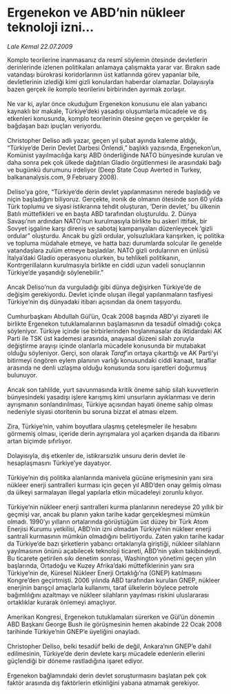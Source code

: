 # Ergenekon ve ABD’nin nükleer teknoloji izni...

*Lale Kemal 22.07.2009*

<div class="taraf_structure_2col_1zq">
<div class="margen_n">



 <p>Komplo teorilerine inanmasanız da resmî söylemin ötesinde devletlerin derinlerinde izlenen politikaları anlamaya çalışmakta yarar var. Bırakın sade vatandaşı bürokrasi koridorlarının üst katlarında görev yapanlar bile, devletlerinin izlediği kimi gizli konulardan haberdar olamazlar. Dolayısıyla bazen gerçek ile komplo teorilerini birbirinden ayırmak zorlaşır. <br/><br/>Ne var ki, aylar önce okuduğum Ergenekon konusunu ele alan yabancı kaynaklı bir makale, Türkiye’deki yasadışı oluşumlarla mücadele ve dış etkenleri konusunda, komplo teorilerinin ötesine geçen ve gerçekler ile bağdaşan bazı ipuçları veriyordu. <br/><br/>Christopher Deliso adlı yazar, geçen yıl şubat ayında kaleme aldığı, “Türkiye’de Derin Devlet Darbesi Önlendi,” başlıklı yazısında, Ergenekon’un, Komünist yayılmacılığa karşı ABD önderliğinde NATO bünyesinde kurulan ve daha sonra pek çok ülkede dağıtılan Gladio örgütlenmesi ile arasındaki bağı ve bugünkü durumunu irdeliyor (Deep State Coup Averted in Turkey, balkananalysis.com, 9 February 2008). <br/><br/>Deliso’ya göre, “Türkiye’de derin devlet yapılanmasının nerede başladığı ve niçin başladığını biliyoruz. Gerçekte, ironik de olmanın ötesinde son 60 yılda Türk toplumu ve siyasi istikrarına tehdit oluşturan, ‘Derin devlet,’ bu ülkenin Batılı müttefikleri ve en başta ABD tarafından oluşturuldu. 2. Dünya Savaşı’nın ardından NATO’nun kurulmasıyla birlikte bu askerî ittifak, bir Sovyet işgaline karşı direniş ve sabotaj kampanyaları düzenleyecek ‘gizli ordular” oluşturdu. Ancak bu gizli ordular, yolsuzluklara karışırken, iç politika ve topluma müdahale etmeye, ve hatta bazı durumlarda solcular ile genelde vatandaşlara zulüm etmeye başladılar. NATO gizli ordularının en ünlüsü İtalya’daki Gladio operasyonu olurken, bu tehlikeli politikanın, Kontrgerillaların kurulmasıyla birlikte en ciddi uzun vadeli sonuçlarının Türkiye’de yaşandığı söylenebilir.” <br/><br/>Ancak Deliso’nun da vurguladığı gibi dünya değişirken Türkiye’de de değişim gerekiyordu. Devlet içinde oluşan illegal yapılanmaların tasfiyesi Türkiye’nin dış dünyadaki itibarı açısından da önem taşıyordu. <br/><br/>Cumhurbaşkanı Abdullah Gül’ün, Ocak 2008 başında ABD’yi ziyareti ile birlikte Ergenekon tutuklamalarının başlamasının da tesadüf olmadığı çokça söyleniyor. Türkiye içinde ise birbirlerinden hoşlanmasalar da iktidardaki AK Parti ile TSK üst kademesi arasında, anayasal düzeni silah zoruyla değiştirme arayışı içinde olanlarla mücadele konusunda bir mutabakat olduğu söyleniyor. Gerçi, son olarak <i>Taraf</i>’ın ortaya çıkarttığı ve AK Parti’yi bitirmeyi öngören eylem planının varlığı konusundaki ciddi kanaat, taraflar arasında ne denli uzlaşma olduğu konusunda soru işaretleri doğurmuş bulunuyor. <br/><br/>Ancak son tahlilde, yurt savunmasında kritik öneme sahip silah kuvvetlerin bünyesindeki yasadışı işlere karışmış kimi unsurların ayıklanması ve derin ayrışmanın sonlandırılması, Türkiye açısından hayati öneme sahip olması nedeniyle siyasi otoritenin bu soruna bizzat el atması elzem. <br/><br/>Zira, Türkiye’nin, vahim boyutlara ulaşmış çeteleşmeler ile hesabını görmemiş olması, içeride derin ayrışmalara yol açarken dışarıda da itibarını artan biçimde sıfırlıyor. <br/><br/>Dolayısıyla, dış etkenler de, istikrarsızlık unsuru derin devlet ile hesaplaşmasını Türkiye’ye dayatıyor. <br/><br/>Türkiye’nin dış politika alanlarında manivela gücüne erişmesinin yanı sıra nükleer enerji santralleri kurması için geçen yıl ABD’den onay gelmiş olması da ülkeyi sarmalayan illegal yapılarla etkin mücadeleyi zorunlu kılıyor. <br/><br/>Türkiye’nin nükleer enerji santralleri kurma planlarının neredeyse 20 yıllık bir geçmişi var, ancak bu planın yakın tarihe kadar gerçekleşmesi mümkün olmadı. 1990’yı yılların ortalarında görüştüğüm üst düzey bir Türk Atom Enerjisi Kurumu yetkilisi, ABD’nin izni olmadan Türkiye’nin nükleer enerji santrali kurmasının mümkün olmadığını belirtiyordu. Zaten yakın tarihe kadar da Türkiye’de bazı şirketlerin yabancı ortaklarıyla giriştiği, nükleer silahların yayılmasının önünü açabilecek teknoloji ticareti, ABD’nin yakın takibindeydi. Bu ticarete getirilen sıkı denetim sonrası, Washington yönetimi geçen yılın başlarında, Ortadoğu ve Kuzey Afrika’daki müttefiklerinin yanı sıra Türkiye’nin de, Küresel Nükleer Enerji Ortaklığı’na (GNEP) katılmasını Kongre’den geçirtmişti. 2006 yılında ABD tarafından kurulan GNEP, nükleer enerjinin barışçıl amaçlarla kullanımı, taraf ülkelerin böylece petrole bağımlılığını azaltmayı ve nükleer silahların yayılması riskini uluslararası ortaklıklar kurarak önlemeyi amaçlıyor. <br/><br/>Amerikan Kongresi, Ergenekon tutuklamaları sürerken ve Gül’ün dönemin ABD Başkanı George Bush ile görüşmesinin hemen akabinde 22 Ocak 2008 tarihinde Türkiye’nin GNEP’e üyeliğini onayladı. <br/><br/>Christopher Deliso, belki tesadüf belki de değil, Ankara’nın GNEP’e dahil edilmesinin, Türkiye’de derin devlete karşı mücadele edenlerin ellerini güçlendiği bir döneme rastladığına işaret ediyor. <br/><br/>Ergenekon bağlamındaki derin devlet soruşturmasını başlatan pek çok faktör arasında dış faktörlerin etkinliğini yabana atmamak gerekiyor.</p>
<br/>
<br/>
<br/>



<br/>


<div id="taraf_not">
</div>

</div>


</div>

